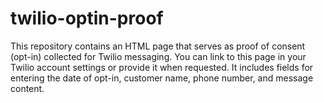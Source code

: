 # twilio-optin-proof
This repository contains an HTML page that serves as proof of consent (opt-in) collected for Twilio messaging. You can link to this page in your Twilio account settings or provide it when requested. It includes fields for entering the date of opt-in, customer name, phone number, and message content.
